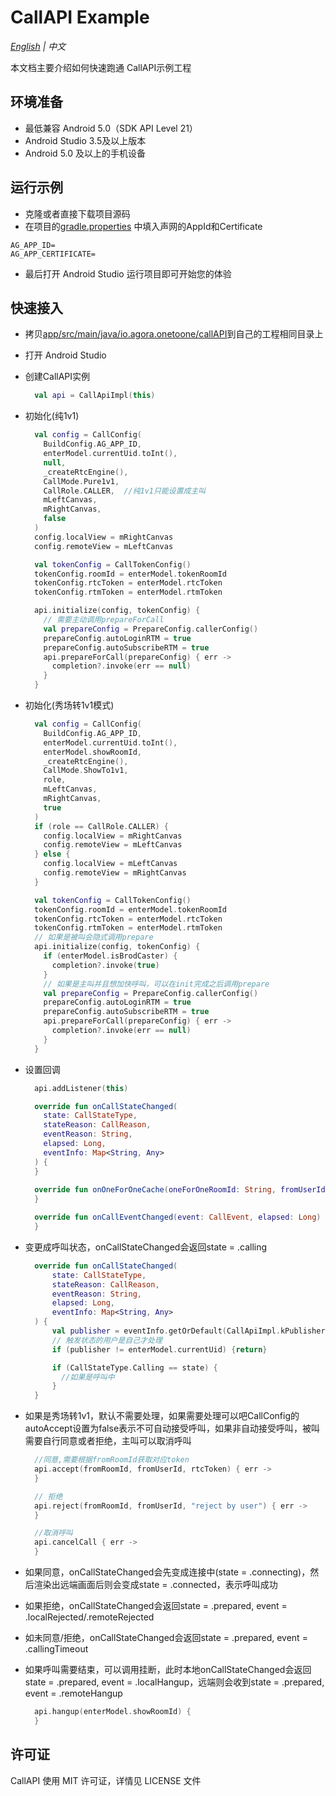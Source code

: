 # CallAPI Example

*[English](README.md) | 中文*

本文档主要介绍如何快速跑通 CallAPI示例工程

## 环境准备
- 最低兼容 Android 5.0（SDK API Level 21）
- Android Studio 3.5及以上版本
- Android 5.0 及以上的手机设备

## 运行示例

- 克隆或者直接下载项目源码
- 在项目的[gradle.properties](gradle.properties) 中填入声网的AppId和Certificate
```
AG_APP_ID=
AG_APP_CERTIFICATE=
```
- 最后打开 Android Studio 运行项目即可开始您的体验
  
## 快速接入

- 拷贝[app/src/main/java/io.agora.onetoone/callAPI](app/src/main/java/io.agora.onetoone/callAPI)到自己的工程相同目录上
- 打开 Android Studio
- 创建CallAPI实例
  ```kotlin
    val api = CallApiImpl(this)
  ```
- 初始化(纯1v1)
  ```kotlin
    val config = CallConfig(
      BuildConfig.AG_APP_ID,
      enterModel.currentUid.toInt(),
      null,
      _createRtcEngine(),
      CallMode.Pure1v1,
      CallRole.CALLER,  //纯1v1只能设置成主叫
      mLeftCanvas,
      mRightCanvas,
      false
    )
    config.localView = mRightCanvas
    config.remoteView = mLeftCanvas

    val tokenConfig = CallTokenConfig()
    tokenConfig.roomId = enterModel.tokenRoomId
    tokenConfig.rtcToken = enterModel.rtcToken
    tokenConfig.rtmToken = enterModel.rtmToken

    api.initialize(config, tokenConfig) {
      // 需要主动调用prepareForCall
      val prepareConfig = PrepareConfig.callerConfig()
      prepareConfig.autoLoginRTM = true
      prepareConfig.autoSubscribeRTM = true
      api.prepareForCall(prepareConfig) { err ->
        completion?.invoke(err == null)
      }
    }
  ```
- 初始化(秀场转1v1模式)
  ```kotlin
    val config = CallConfig(
      BuildConfig.AG_APP_ID,
      enterModel.currentUid.toInt(),
      enterModel.showRoomId,
      _createRtcEngine(),
      CallMode.ShowTo1v1,
      role,
      mLeftCanvas,
      mRightCanvas,
      true
    )
    if (role == CallRole.CALLER) {
      config.localView = mRightCanvas
      config.remoteView = mLeftCanvas
    } else {
      config.localView = mLeftCanvas
      config.remoteView = mRightCanvas
    }

    val tokenConfig = CallTokenConfig()
    tokenConfig.roomId = enterModel.tokenRoomId
    tokenConfig.rtcToken = enterModel.rtcToken
    tokenConfig.rtmToken = enterModel.rtmToken
    // 如果是被叫会隐式调用prepare
    api.initialize(config, tokenConfig) {
      if (enterModel.isBrodCaster) {
        completion?.invoke(true)
      }
      // 如果是主叫并且想加快呼叫，可以在init完成之后调用prepare
      val prepareConfig = PrepareConfig.callerConfig()
      prepareConfig.autoLoginRTM = true
      prepareConfig.autoSubscribeRTM = true
      api.prepareForCall(prepareConfig) { err ->
        completion?.invoke(err == null)
      }
    }
  ```

- 设置回调
  ```kotlin
    api.addListener(this)

    override fun onCallStateChanged(
      state: CallStateType,
      stateReason: CallReason,
      eventReason: String,
      elapsed: Long,
      eventInfo: Map<String, Any>
    ) {
    }
    
    override fun onOneForOneCache(oneForOneRoomId: String, fromUserId: Int, toUserId: Int) {
    }

    override fun onCallEventChanged(event: CallEvent, elapsed: Long) {
    }
  ```
- 变更成呼叫状态，onCallStateChanged会返回state = .calling
  ```kotlin
    override fun onCallStateChanged(
        state: CallStateType,
        stateReason: CallReason,
        eventReason: String,
        elapsed: Long,
        eventInfo: Map<String, Any>
    ) {
        val publisher = eventInfo.getOrDefault(CallApiImpl.kPublisher, enterModel.currentUid)
        // 触发状态的用户是自己才处理
        if (publisher != enterModel.currentUid) {return}

        if (CallStateType.Calling == state) {
          //如果是呼叫中
        }
    }
  ```
- 如果是秀场转1v1，默认不需要处理，如果需要处理可以吧CallConfig的autoAccept设置为false表示不可自动接受呼叫，如果非自动接受呼叫，被叫需要自行同意或者拒绝，主叫可以取消呼叫
  ```kotlin
    //同意,需要根据fromRoomId获取对应token
    api.accept(fromRoomId, fromUserId, rtcToken) { err ->
    }

    // 拒绝
    api.reject(fromRoomId, fromUserId, "reject by user") { err ->
    }

    //取消呼叫
    api.cancelCall { err ->
    }
  ```
- 如果同意，onCallStateChanged会先变成连接中(state = .connecting)，然后渲染出远端画面后则会变成state = .connected，表示呼叫成功
- 如果拒绝，onCallStateChanged会返回state = .prepared, event = .localRejected/.remoteRejected
- 如未同意/拒绝，onCallStateChanged会返回state = .prepared, event = .callingTimeout
- 如果呼叫需要结束，可以调用挂断，此时本地onCallStateChanged会返回state = .prepared, event = .localHangup，远端则会收到state = .prepared, event = .remoteHangup
  ```kotlin
    api.hangup(enterModel.showRoomId) {
    }
  ```
## 许可证

CallAPI 使用 MIT 许可证，详情见 LICENSE 文件

